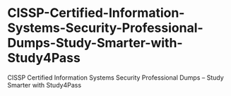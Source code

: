 # CISSP-Certified-Information-Systems-Security-Professional-Dumps-Study-Smarter-with-Study4Pass
CISSP Certified Information Systems Security Professional Dumps – Study Smarter with Study4Pass
